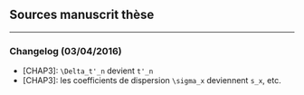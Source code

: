 ## Sources manuscrit thèse
---

### Changelog (03/04/2016)

* [CHAP3]: `\Delta_t'_n` devient `t'_n`
* [CHAP3]: les coefficients de dispersion `\sigma_x` deviennent `s_x`, etc.

